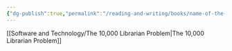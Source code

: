 ```yaml
---
{"dg-publish":true,"permalink":"/reading-and-writing/books/name-of-the-wind/","tags":["books"],"noteIcon":""}
---
```



[[Software and Technology/The 10,000 Librarian Problem\|The 10,000 Librarian Problem]]
